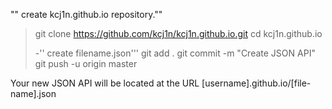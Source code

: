 "" create kcj1n.github.io repository.""

> git clone https://github.com/kcj1n/kcj1n.github.io.git
> cd kcj1n.github.io
> 
>-'' create filename.json'''
> git add .
> git commit -m "Create JSON API"
> git push -u origin master

Your new JSON API will be located at the URL [username].github.io/[file-name].json
